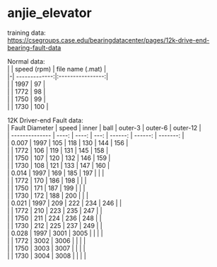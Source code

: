 # anjie_elevator  
training data:  
https://csegroups.case.edu/bearingdatacenter/pages/12k-drive-end-bearing-fault-data  

Normal data:  
| | speed (rpm)   | file name (.mat) |  
|-| -------------:|:----------------:|  
| | 1997          | 97               |  
| | 1772          | 98               |  
| | 1750          | 99               |  
| | 1730          | 100              |  


12K Driver-end Fault data:  
| Fault Diameter | speed | inner | ball | outer-3 | outer-6 | outer-12 |  
| -------------- | ----: | ----: | ---: | ------: | ------: | -------: |  
| 0.007          | 1997  | 105   | 118  | 130     | 144     | 156      |  
|                | 1772  | 106   | 119  | 131     | 145     | 158      |  
|                | 1750  | 107   | 120  | 132     | 146     | 159      |  
|                | 1730  | 108   | 121  | 133     | 147     | 160      |  
| 0.014          | 1997  | 169   | 185  | 197     |         |          |  
|                | 1772  | 170   | 186  | 198     |         |          |  
|                | 1750  | 171   | 187  | 199     |         |          |  
|                | 1730  | 172   | 188  | 200     |         |          |  
| 0.021          | 1997  | 209   | 222  | 234     | 246     |          |  
|                | 1772  | 210   | 223  | 235     | 247     |          |  
|                | 1750  | 211   | 224  | 236     | 248     |          |  
|                | 1730  | 212   | 225  | 237     | 249     |          |  
| 0.028          | 1997  | 3001  | 3005 |         |         |          |  
|                | 1772  | 3002  | 3006 |         |         |          |  
|                | 1750  | 3003  | 3007 |         |         |          |  
|                | 1730  | 3004  | 3008 |         |         |          |  
